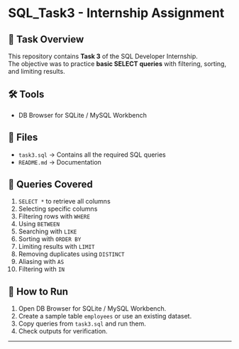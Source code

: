 # SQL_Task3 - Internship Assignment

## 📌 Task Overview
This repository contains **Task 3** of the SQL Developer Internship.  
The objective was to practice **basic SELECT queries** with filtering, sorting, and limiting results.

## 🛠 Tools
- DB Browser for SQLite / MySQL Workbench

## 📂 Files
- `task3.sql` → Contains all the required SQL queries
- `README.md` → Documentation

## 📑 Queries Covered
1. `SELECT *` to retrieve all columns
2. Selecting specific columns
3. Filtering rows with `WHERE`
4. Using `BETWEEN`
5. Searching with `LIKE`
6. Sorting with `ORDER BY`
7. Limiting results with `LIMIT`
8. Removing duplicates using `DISTINCT`
9. Aliasing with `AS`
10. Filtering with `IN`

## 🚀 How to Run
1. Open DB Browser for SQLite / MySQL Workbench.
2. Create a sample table `employees` or use an existing dataset.
3. Copy queries from `task3.sql` and run them.
4. Check outputs for verification.

---
